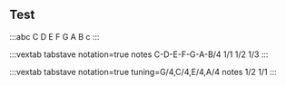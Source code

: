 ## Test

:::abc
C D E F G A B c
:::

:::vextab
tabstave notation=true
notes C-D-E-F-G-A-B/4 1/1 1/2 1/3
:::

:::vextab
tabstave notation=true
tuning=G/4,C/4,E/4,A/4
notes 1/2 1/1
:::

